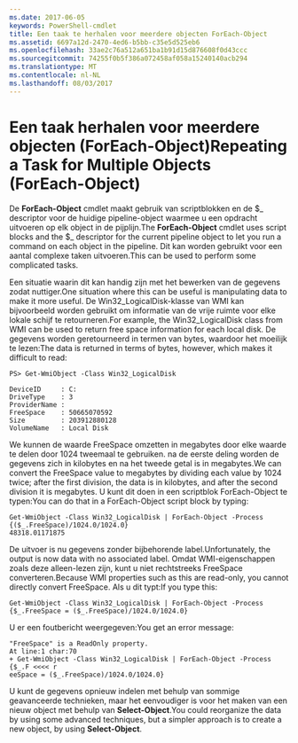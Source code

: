 ```yaml
---
ms.date: 2017-06-05
keywords: PowerShell-cmdlet
title: Een taak te herhalen voor meerdere objecten ForEach-Object
ms.assetid: 6697a12d-2470-4ed6-b5bb-c35e5d525eb6
ms.openlocfilehash: 33ae2c76a512a651ba1b91d15d876608f0d43ccc
ms.sourcegitcommit: 74255f0b5f386a072458af058a15240140acb294
ms.translationtype: MT
ms.contentlocale: nl-NL
ms.lasthandoff: 08/03/2017
---
```

# <a name="repeating-a-task-for-multiple-objects-foreach-object"></a><span data-ttu-id="78d03-103">Een taak herhalen voor meerdere objecten (ForEach-Object)</span><span class="sxs-lookup"><span data-stu-id="78d03-103">Repeating a Task for Multiple Objects (ForEach-Object)</span></span>
<span data-ttu-id="78d03-104">De **ForEach-Object** cmdlet maakt gebruik van scriptblokken en de $_ descriptor voor de huidige pipeline-object waarmee u een opdracht uitvoeren op elk object in de pijplijn.</span><span class="sxs-lookup"><span data-stu-id="78d03-104">The **ForEach-Object** cmdlet uses script blocks and the $_ descriptor for the current pipeline object to let you run a command on each object in the pipeline.</span></span> <span data-ttu-id="78d03-105">Dit kan worden gebruikt voor een aantal complexe taken uitvoeren.</span><span class="sxs-lookup"><span data-stu-id="78d03-105">This can be used to perform some complicated tasks.</span></span>

<span data-ttu-id="78d03-106">Een situatie waarin dit kan handig zijn met het bewerken van de gegevens zodat nuttiger.</span><span class="sxs-lookup"><span data-stu-id="78d03-106">One situation where this can be useful is manipulating data to make it more useful.</span></span> <span data-ttu-id="78d03-107">De Win32_LogicalDisk-klasse van WMI kan bijvoorbeeld worden gebruikt om informatie van de vrije ruimte voor elke lokale schijf te retourneren.</span><span class="sxs-lookup"><span data-stu-id="78d03-107">For example, the Win32_LogicalDisk class from WMI can be used to return free space information for each local disk.</span></span> <span data-ttu-id="78d03-108">De gegevens worden geretourneerd in termen van bytes, waardoor het moeilijk te lezen:</span><span class="sxs-lookup"><span data-stu-id="78d03-108">The data is returned in terms of bytes, however, which makes it difficult to read:</span></span>

```
PS> Get-WmiObject -Class Win32_LogicalDisk

DeviceID     : C:
DriveType    : 3
ProviderName :
FreeSpace    : 50665070592
Size         : 203912880128
VolumeName   : Local Disk
```

<span data-ttu-id="78d03-109">We kunnen de waarde FreeSpace omzetten in megabytes door elke waarde te delen door 1024 tweemaal te gebruiken. na de eerste deling worden de gegevens zich in kilobytes en na het tweede getal is in megabytes.</span><span class="sxs-lookup"><span data-stu-id="78d03-109">We can convert the FreeSpace value to megabytes by dividing each value by 1024 twice; after the first division, the data is in kilobytes, and after the second division it is megabytes.</span></span> <span data-ttu-id="78d03-110">U kunt dit doen in een scriptblok ForEach-Object te typen:</span><span class="sxs-lookup"><span data-stu-id="78d03-110">You can do that in a ForEach-Object script block by typing:</span></span>

```
Get-WmiObject -Class Win32_LogicalDisk | ForEach-Object -Process {($_.FreeSpace)/1024.0/1024.0}
48318.01171875
```

<span data-ttu-id="78d03-111">De uitvoer is nu gegevens zonder bijbehorende label.</span><span class="sxs-lookup"><span data-stu-id="78d03-111">Unfortunately, the output is now data with no associated label.</span></span> <span data-ttu-id="78d03-112">Omdat WMI-eigenschappen zoals deze alleen-lezen zijn, kunt u niet rechtstreeks FreeSpace converteren.</span><span class="sxs-lookup"><span data-stu-id="78d03-112">Because WMI properties such as this are read-only, you cannot directly convert FreeSpace.</span></span> <span data-ttu-id="78d03-113">Als u dit typt:</span><span class="sxs-lookup"><span data-stu-id="78d03-113">If you type this:</span></span>

```
Get-WmiObject -Class Win32_LogicalDisk | ForEach-Object -Process {$_.FreeSpace = ($_.FreeSpace)/1024.0/1024.0}
```

<span data-ttu-id="78d03-114">U er een foutbericht weergegeven:</span><span class="sxs-lookup"><span data-stu-id="78d03-114">You get an error message:</span></span>

```
"FreeSpace" is a ReadOnly property.
At line:1 char:70
+ Get-WmiObject -Class Win32_LogicalDisk | ForEach-Object -Process {$_.F <<<< r
eeSpace = ($_.FreeSpace)/1024.0/1024.0}
```

<span data-ttu-id="78d03-115">U kunt de gegevens opnieuw indelen met behulp van sommige geavanceerde technieken, maar het eenvoudiger is voor het maken van een nieuw object met behulp van **Select-Object**.</span><span class="sxs-lookup"><span data-stu-id="78d03-115">You could reorganize the data by using some advanced techniques, but a simpler approach is to create a new object, by using **Select-Object**.</span></span>


